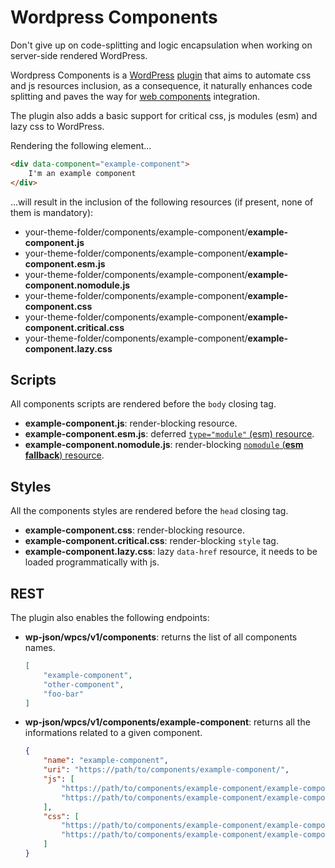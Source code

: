 # Wordpress Components

Don't give up on code-splitting and logic encapsulation when working on server-side rendered WordPress.

Wordpress Components is a [WordPress](https://wordpress.com/it) [plugin](https://wordpress.org/support/article/managing-plugins/) that aims to automate css and js resources inclusion, as a consequence, it naturally enhances code splitting and paves the way for [web components](https://developer.mozilla.org/en-US/docs/Web/Web_Components) integration.

The plugin also adds a basic support for critical css, js modules (esm) and lazy css to WordPress.

Rendering the following element...
```html
<div data-component="example-component">
    I'm an example component
</div>
```

...will result in the inclusion of the following resources (if present, none of them is mandatory):

* your-theme-folder/components/example-component/**example-component.js**
* your-theme-folder/components/example-component/**example-component.esm.js**
* your-theme-folder/components/example-component/**example-component.nomodule.js**
* your-theme-folder/components/example-component/**example-component.css**
* your-theme-folder/components/example-component/**example-component.critical.css**
* your-theme-folder/components/example-component/**example-component.lazy.css**

## Scripts
All components scripts are rendered before the `body` closing tag.

* **example-component.js**: render-blocking resource.
* **example-component.esm.js**: deferred [`type="module"` (esm) resource](https://developer.mozilla.org/en-US/docs/Web/JavaScript/Guide/Modules).
* **example-component.nomodule.js**: render-blocking [`nomodule` (**esm fallback**) resource](https://developer.mozilla.org/en-US/docs/Web/HTML/Element/script#attr-nomodule).

## Styles
All the components styles are rendered before the `head` closing tag.

* **example-component.css**: render-blocking resource.
* **example-component.critical.css**: render-blocking `style` tag.
* **example-component.lazy.css**: lazy `data-href` resource, it needs to be loaded programmatically with js.

## REST
The plugin also enables the following endpoints:
* **wp-json/wpcs/v1/components**: returns the list of all components names.
    ```json
    [
        "example-component",
        "other-component",
        "foo-bar"
    ]
    ```
* **wp-json/wpcs/v1/components/example-component**: returns all the informations related to a given component.
    ```json
    {
        "name": "example-component",
        "uri": "https://path/to/components/example-component/",
        "js": [
            "https://path/to/components/example-component/example-component.esm.js",
            "https://path/to/components/example-component/example-component.any.kind.of.suffix.js",
        ],
        "css": [
            "https://path/to/components/example-component/example-component.css",
            "https://path/to/components/example-component/example-component.any.kind.of.suffix.css"
        ]
    }
    ```
